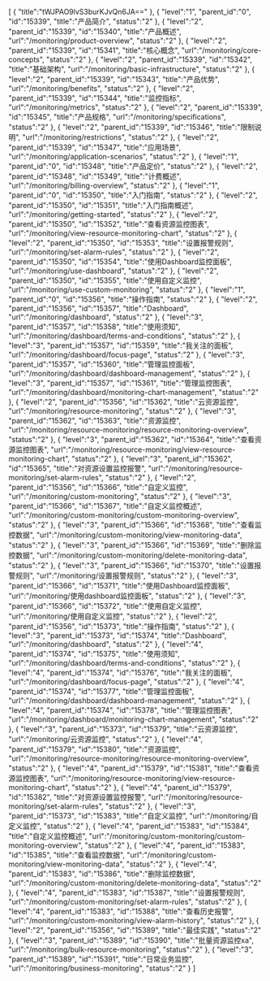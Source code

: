 [
	{
		"title":"tWJPAO9lvS3burKJvQn6JA=="
	},
	{
		"level":"1",
		"parent_id":"0",
		"id":"15339",
		"title":"产品简介",
		"status":"2"
	},
	{
		"level":"2",
		"parent_id":"15339",
		"id":"15340",
		"title":"产品概述",
		"url":"/monitoring/product-overview",
		"status":"2"
	},
	{
		"level":"2",
		"parent_id":"15339",
		"id":"15341",
		"title":"核心概念",
		"url":"/monitoring/core-concepts",
		"status":"2"
	},
	{
		"level":"2",
		"parent_id":"15339",
		"id":"15342",
		"title":"基础架构",
		"url":"/monitoring/basic-infrastructure",
		"status":"2"
	},
	{
		"level":"2",
		"parent_id":"15339",
		"id":"15343",
		"title":"产品优势",
		"url":"/monitoring/benefits",
		"status":"2"
	},
	{
		"level":"2",
		"parent_id":"15339",
		"id":"15344",
		"title":"监控指标",
		"url":"/monitoring/metrics",
		"status":"2"
	},
	{
		"level":"2",
		"parent_id":"15339",
		"id":"15345",
		"title":"产品规格",
		"url":"/monitoring/specifications",
		"status":"2"
	},
	{
		"level":"2",
		"parent_id":"15339",
		"id":"15346",
		"title":"限制说明",
		"url":"/monitoring/restrictions",
		"status":"2"
	},
	{
		"level":"2",
		"parent_id":"15339",
		"id":"15347",
		"title":"应用场景",
		"url":"/monitoring/application-scenarios",
		"status":"2"
	},
	{
		"level":"1",
		"parent_id":"0",
		"id":"15348",
		"title":"产品定价",
		"status":"2"
	},
	{
		"level":"2",
		"parent_id":"15348",
		"id":"15349",
		"title":"计费概述",
		"url":"/monitoring/billing-overview",
		"status":"2"
	},
	{
		"level":"1",
		"parent_id":"0",
		"id":"15350",
		"title":"入门指南",
		"status":"2"
	},
	{
		"level":"2",
		"parent_id":"15350",
		"id":"15351",
		"title":"入门指南概述",
		"url":"/monitoring/getting-started",
		"status":"2"
	},
	{
		"level":"2",
		"parent_id":"15350",
		"id":"15352",
		"title":"查看资源监控图表",
		"url":"/monitoring/view-resource-monitoring-chart",
		"status":"2"
	},
	{
		"level":"2",
		"parent_id":"15350",
		"id":"15353",
		"title":"设置报警规则",
		"url":"/monitoring/set-alarm-rules",
		"status":"2"
	},
	{
		"level":"2",
		"parent_id":"15350",
		"id":"15354",
		"title":"使用Dashboard监控面板",
		"url":"/monitoring/use-dashboard",
		"status":"2"
	},
	{
		"level":"2",
		"parent_id":"15350",
		"id":"15355",
		"title":"使用自定义监控",
		"url":"/monitoring/use-custom-monitoring",
		"status":"2"
	},
	{
		"level":"1",
		"parent_id":"0",
		"id":"15356",
		"title":"操作指南",
		"status":"2"
	},
	{
		"level":"2",
		"parent_id":"15356",
		"id":"15357",
		"title":"Dashboard",
		"url":"/monitoring/dashboard",
		"status":"2"
	},
	{
		"level":"3",
		"parent_id":"15357",
		"id":"15358",
		"title":"使用须知",
		"url":"/monitoring/dashboard/terms-and-conditions",
		"status":"2"
	},
	{
		"level":"3",
		"parent_id":"15357",
		"id":"15359",
		"title":"我关注的面板",
		"url":"/monitoring/dashboard/focus-page",
		"status":"2"
	},
	{
		"level":"3",
		"parent_id":"15357",
		"id":"15360",
		"title":"管理监控面板",
		"url":"/monitoring/dashboard/dashboard-management",
		"status":"2"
	},
	{
		"level":"3",
		"parent_id":"15357",
		"id":"15361",
		"title":"管理监控图表",
		"url":"/monitoring/dashboard/monitoring-chart-management",
		"status":"2"
	},
	{
		"level":"2",
		"parent_id":"15356",
		"id":"15362",
		"title":"云资源监控",
		"url":"/monitoring/resource-monitoring",
		"status":"2"
	},
	{
		"level":"3",
		"parent_id":"15362",
		"id":"15363",
		"title":"资源监控",
		"url":"/monitoring/resource-monitoring/resource-monitoring-overview",
		"status":"2"
	},
	{
		"level":"3",
		"parent_id":"15362",
		"id":"15364",
		"title":"查看资源监控图表",
		"url":"/monitoring/resource-monitoring/view-resource-monitoring-chart",
		"status":"2"
	},
	{
		"level":"3",
		"parent_id":"15362",
		"id":"15365",
		"title":"对资源设置监控报警",
		"url":"/monitoring/resource-monitoring/set-alarm-rules",
		"status":"2"
	},
	{
		"level":"2",
		"parent_id":"15356",
		"id":"15366",
		"title":"自定义监控",
		"url":"/monitoring/custom-monitoring",
		"status":"2"
	},
	{
		"level":"3",
		"parent_id":"15366",
		"id":"15367",
		"title":"自定义监控概述",
		"url":"/monitoring/custom-monitoring/custom-monitoring-overview",
		"status":"2"
	},
	{
		"level":"3",
		"parent_id":"15366",
		"id":"15368",
		"title":"查看监控数据",
		"url":"/monitoring/custom-monitoring/view-monitoring-data",
		"status":"2"
	},
	{
		"level":"3",
		"parent_id":"15366",
		"id":"15369",
		"title":"删除监控数据",
		"url":"/monitoring/custom-monitoring/delete-monitoring-data",
		"status":"2"
	},
	{
		"level":"3",
		"parent_id":"15366",
		"id":"15370",
		"title":"设置报警规则",
		"url":"/monitoring/设置报警规则",
		"status":"2"
	},
	{
		"level":"3",
		"parent_id":"15366",
		"id":"15371",
		"title":"使用Dashboard监控面板",
		"url":"/monitoring/使用dashboard监控面板",
		"status":"2"
	},
	{
		"level":"3",
		"parent_id":"15366",
		"id":"15372",
		"title":"使用自定义监控",
		"url":"/monitoring/使用自定义监控",
		"status":"2"
	},
	{
		"level":"2",
		"parent_id":"15356",
		"id":"15373",
		"title":"操作指南",
		"status":"2"
	},
	{
		"level":"3",
		"parent_id":"15373",
		"id":"15374",
		"title":"Dashboard",
		"url":"/monitoring/dashboard",
		"status":"2"
	},
	{
		"level":"4",
		"parent_id":"15374",
		"id":"15375",
		"title":"使用须知",
		"url":"/monitoring/dashboard/terms-and-conditions",
		"status":"2"
	},
	{
		"level":"4",
		"parent_id":"15374",
		"id":"15376",
		"title":"我关注的面板",
		"url":"/monitoring/dashboard/focus-page",
		"status":"2"
	},
	{
		"level":"4",
		"parent_id":"15374",
		"id":"15377",
		"title":"管理监控面板",
		"url":"/monitoring/dashboard/dashboard-management",
		"status":"2"
	},
	{
		"level":"4",
		"parent_id":"15374",
		"id":"15378",
		"title":"管理监控图表",
		"url":"/monitoring/dashboard/monitoring-chart-management",
		"status":"2"
	},
	{
		"level":"3",
		"parent_id":"15373",
		"id":"15379",
		"title":"云资源监控",
		"url":"/monitoring/云资源监控",
		"status":"2"
	},
	{
		"level":"4",
		"parent_id":"15379",
		"id":"15380",
		"title":"资源监控",
		"url":"/monitoring/resource-monitoring/resource-monitoring-overview",
		"status":"2"
	},
	{
		"level":"4",
		"parent_id":"15379",
		"id":"15381",
		"title":"查看资源监控图表",
		"url":"/monitoring/resource-monitoring/view-resource-monitoring-chart",
		"status":"2"
	},
	{
		"level":"4",
		"parent_id":"15379",
		"id":"15382",
		"title":"对资源设置监控报警",
		"url":"/monitoring/resource-monitoring/set-alarm-rules",
		"status":"2"
	},
	{
		"level":"3",
		"parent_id":"15373",
		"id":"15383",
		"title":"自定义监控",
		"url":"/monitoring/自定义监控",
		"status":"2"
	},
	{
		"level":"4",
		"parent_id":"15383",
		"id":"15384",
		"title":"自定义监控概述",
		"url":"/monitoring/custom-monitoring/custom-monitoring-overview",
		"status":"2"
	},
	{
		"level":"4",
		"parent_id":"15383",
		"id":"15385",
		"title":"查看监控数据",
		"url":"/monitoring/custom-monitoring/view-monitoring-data",
		"status":"2"
	},
	{
		"level":"4",
		"parent_id":"15383",
		"id":"15386",
		"title":"删除监控数据",
		"url":"/monitoring/custom-monitoring/delete-monitoring-data",
		"status":"2"
	},
	{
		"level":"4",
		"parent_id":"15383",
		"id":"15387",
		"title":"设置报警规则",
		"url":"/monitoring/custom-monitoring/set-alarm-rules",
		"status":"2"
	},
	{
		"level":"4",
		"parent_id":"15383",
		"id":"15388",
		"title":"查看历史报警",
		"url":"/monitoring/custom-monitoring/view-alarm-history",
		"status":"2"
	},
	{
		"level":"2",
		"parent_id":"15356",
		"id":"15389",
		"title":"最佳实践",
		"status":"2"
	},
	{
		"level":"3",
		"parent_id":"15389",
		"id":"15390",
		"title":"批量资源监控xa",
		"url":"/monitoring/bulk-resource-monitoring",
		"status":"2"
	},
	{
		"level":"3",
		"parent_id":"15389",
		"id":"15391",
		"title":"日常业务监控",
		"url":"/monitoring/business-monitoring",
		"status":"2"
	}
]
